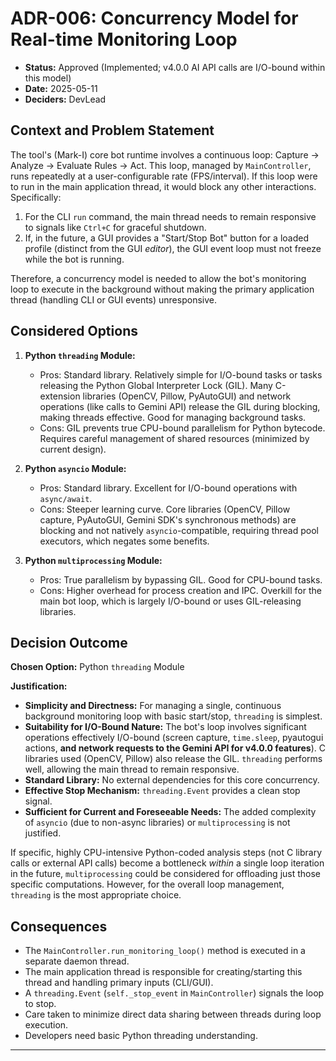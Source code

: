 # ADR-006: Concurrency Model for Real-time Monitoring Loop

*   **Status:** Approved (Implemented; v4.0.0 AI API calls are I/O-bound within this model)
*   **Date:** 2025-05-11
*   **Deciders:** DevLead

## Context and Problem Statement

The tool's (Mark-I) core bot runtime involves a continuous loop: Capture -> Analyze -> Evaluate Rules -> Act. This loop, managed by `MainController`, runs repeatedly at a user-configurable rate (FPS/interval). If this loop were to run in the main application thread, it would block any other interactions.
Specifically:
1.  For the CLI `run` command, the main thread needs to remain responsive to signals like `Ctrl+C` for graceful shutdown.
2.  If, in the future, a GUI provides a "Start/Stop Bot" button for a loaded profile (distinct from the GUI *editor*), the GUI event loop must not freeze while the bot is running.

Therefore, a concurrency model is needed to allow the bot's monitoring loop to execute in the background without making the primary application thread (handling CLI or GUI events) unresponsive.

## Considered Options

1.  **Python `threading` Module:**
    *   Pros: Standard library. Relatively simple for I/O-bound tasks or tasks releasing the Python Global Interpreter Lock (GIL). Many C-extension libraries (OpenCV, Pillow, PyAutoGUI) and network operations (like calls to Gemini API) release the GIL during blocking, making threads effective. Good for managing background tasks.
    *   Cons: GIL prevents true CPU-bound parallelism for Python bytecode. Requires careful management of shared resources (minimized by current design).

2.  **Python `asyncio` Module:**
    *   Pros: Standard library. Excellent for I/O-bound operations with `async/await`.
    *   Cons: Steeper learning curve. Core libraries (OpenCV, Pillow capture, PyAutoGUI, Gemini SDK's synchronous methods) are blocking and not natively `asyncio`-compatible, requiring thread pool executors, which negates some benefits.

3.  **Python `multiprocessing` Module:**
    *   Pros: True parallelism by bypassing GIL. Good for CPU-bound tasks.
    *   Cons: Higher overhead for process creation and IPC. Overkill for the main bot loop, which is largely I/O-bound or uses GIL-releasing libraries.

## Decision Outcome

**Chosen Option:** Python `threading` Module

**Justification:**
*   **Simplicity and Directness:** For managing a single, continuous background monitoring loop with basic start/stop, `threading` is simplest.
*   **Suitability for I/O-Bound Nature:** The bot's loop involves significant operations effectively I/O-bound (screen capture, `time.sleep`, pyautogui actions, **and network requests to the Gemini API for v4.0.0 features**). C libraries used (OpenCV, Pillow) also release the GIL. `threading` performs well, allowing the main thread to remain responsive.
*   **Standard Library:** No external dependencies for this core concurrency.
*   **Effective Stop Mechanism:** `threading.Event` provides a clean stop signal.
*   **Sufficient for Current and Foreseeable Needs:** The added complexity of `asyncio` (due to non-async libraries) or `multiprocessing` is not justified.

If specific, highly CPU-intensive Python-coded analysis steps (not C library calls or external API calls) become a bottleneck *within* a single loop iteration in the future, `multiprocessing` could be considered for offloading just those specific computations. However, for the overall loop management, `threading` is the most appropriate choice.

## Consequences

*   The `MainController.run_monitoring_loop()` method is executed in a separate daemon thread.
*   The main application thread is responsible for creating/starting this thread and handling primary inputs (CLI/GUI).
*   A `threading.Event` (`self._stop_event` in `MainController`) signals the loop to stop.
*   Care taken to minimize direct data sharing between threads during loop execution.
*   Developers need basic Python threading understanding.

---